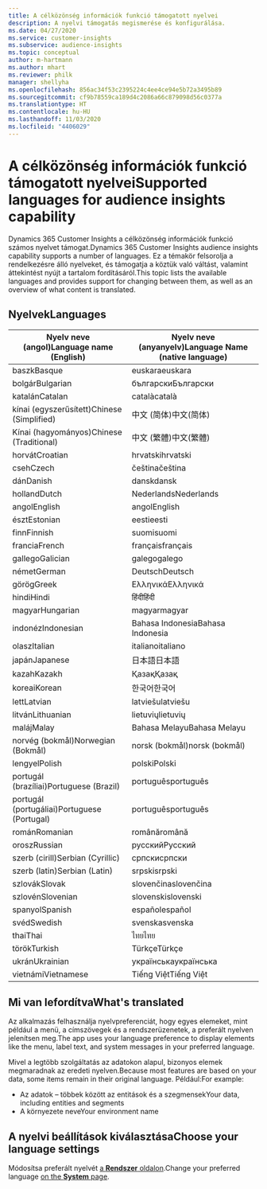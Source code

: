 ```yaml
---
title: A célközönség információk funkció támogatott nyelvei
description: A nyelvi támogatás megismerése és konfigurálása.
ms.date: 04/27/2020
ms.service: customer-insights
ms.subservice: audience-insights
ms.topic: conceptual
author: m-hartmann
ms.author: mhart
ms.reviewer: philk
manager: shellyha
ms.openlocfilehash: 856ac34f53c2395224c4ee4ce94e5b72a3495b89
ms.sourcegitcommit: cf9b78559ca189d4c2086a66c879098d56c0377a
ms.translationtype: HT
ms.contentlocale: hu-HU
ms.lasthandoff: 11/03/2020
ms.locfileid: "4406029"
---
```

# <a name="supported-languages-for-audience-insights-capability"></a><span data-ttu-id="5ece3-103">A célközönség információk funkció támogatott nyelvei</span><span class="sxs-lookup"><span data-stu-id="5ece3-103">Supported languages for audience insights capability</span></span>

<span data-ttu-id="5ece3-104">Dynamics 365 Customer Insights a célközönség információk funkció számos nyelvet támogat.</span><span class="sxs-lookup"><span data-stu-id="5ece3-104">Dynamics 365 Customer Insights audience insights capability supports a number of languages.</span></span> <span data-ttu-id="5ece3-105">Ez a témakör felsorolja a rendelkezésre álló nyelveket, és támogatja a köztük való váltást, valamint áttekintést nyújt a tartalom fordításáról.</span><span class="sxs-lookup"><span data-stu-id="5ece3-105">This topic lists the available languages and provides support for changing between them, as well as an overview of what content is translated.</span></span>

## <a name="languages"></a><span data-ttu-id="5ece3-106">Nyelvek</span><span class="sxs-lookup"><span data-stu-id="5ece3-106">Languages</span></span>

| <span data-ttu-id="5ece3-107">Nyelv neve (angol)</span><span class="sxs-lookup"><span data-stu-id="5ece3-107">Language name (English)</span></span>|  <span data-ttu-id="5ece3-108">Nyelv neve (anyanyelv)</span><span class="sxs-lookup"><span data-stu-id="5ece3-108">Language Name (native language)</span></span> |
| ------------- | ------------- |
| <span data-ttu-id="5ece3-109">baszk</span><span class="sxs-lookup"><span data-stu-id="5ece3-109">Basque</span></span> | <span data-ttu-id="5ece3-110">euskara</span><span class="sxs-lookup"><span data-stu-id="5ece3-110">euskara</span></span> |
| <span data-ttu-id="5ece3-111">bolgár</span><span class="sxs-lookup"><span data-stu-id="5ece3-111">Bulgarian</span></span> | <span data-ttu-id="5ece3-112">български</span><span class="sxs-lookup"><span data-stu-id="5ece3-112">Български</span></span> |
| <span data-ttu-id="5ece3-113">katalán</span><span class="sxs-lookup"><span data-stu-id="5ece3-113">Catalan</span></span> | <span data-ttu-id="5ece3-114">català</span><span class="sxs-lookup"><span data-stu-id="5ece3-114">català</span></span> |
| <span data-ttu-id="5ece3-115">kínai (egyszerűsített)</span><span class="sxs-lookup"><span data-stu-id="5ece3-115">Chinese (Simplified)</span></span> | <span data-ttu-id="5ece3-116">中文 (简体)</span><span class="sxs-lookup"><span data-stu-id="5ece3-116">中文(简体)</span></span> |
| <span data-ttu-id="5ece3-117">Kínai (hagyományos)</span><span class="sxs-lookup"><span data-stu-id="5ece3-117">Chinese (Traditional)</span></span> | <span data-ttu-id="5ece3-118">中文 (繁體)</span><span class="sxs-lookup"><span data-stu-id="5ece3-118">中文(繁體)</span></span> |
| <span data-ttu-id="5ece3-119">horvát</span><span class="sxs-lookup"><span data-stu-id="5ece3-119">Croatian</span></span> | <span data-ttu-id="5ece3-120">hrvatski</span><span class="sxs-lookup"><span data-stu-id="5ece3-120">hrvatski</span></span> |
| <span data-ttu-id="5ece3-121">cseh</span><span class="sxs-lookup"><span data-stu-id="5ece3-121">Czech</span></span> | <span data-ttu-id="5ece3-122">čeština</span><span class="sxs-lookup"><span data-stu-id="5ece3-122">čeština</span></span> |
| <span data-ttu-id="5ece3-123">dán</span><span class="sxs-lookup"><span data-stu-id="5ece3-123">Danish</span></span> | <span data-ttu-id="5ece3-124">dansk</span><span class="sxs-lookup"><span data-stu-id="5ece3-124">dansk</span></span> |
| <span data-ttu-id="5ece3-125">holland</span><span class="sxs-lookup"><span data-stu-id="5ece3-125">Dutch</span></span> | <span data-ttu-id="5ece3-126">Nederlands</span><span class="sxs-lookup"><span data-stu-id="5ece3-126">Nederlands</span></span> |
| <span data-ttu-id="5ece3-127">angol</span><span class="sxs-lookup"><span data-stu-id="5ece3-127">English</span></span> | <span data-ttu-id="5ece3-128">angol</span><span class="sxs-lookup"><span data-stu-id="5ece3-128">English</span></span> |
| <span data-ttu-id="5ece3-129">észt</span><span class="sxs-lookup"><span data-stu-id="5ece3-129">Estonian</span></span> | <span data-ttu-id="5ece3-130">eesti</span><span class="sxs-lookup"><span data-stu-id="5ece3-130">eesti</span></span> |
| <span data-ttu-id="5ece3-131">finn</span><span class="sxs-lookup"><span data-stu-id="5ece3-131">Finnish</span></span> | <span data-ttu-id="5ece3-132">suomi</span><span class="sxs-lookup"><span data-stu-id="5ece3-132">suomi</span></span> |
| <span data-ttu-id="5ece3-133">francia</span><span class="sxs-lookup"><span data-stu-id="5ece3-133">French</span></span> | <span data-ttu-id="5ece3-134">français</span><span class="sxs-lookup"><span data-stu-id="5ece3-134">français</span></span> |
| <span data-ttu-id="5ece3-135">gallego</span><span class="sxs-lookup"><span data-stu-id="5ece3-135">Galician</span></span> | <span data-ttu-id="5ece3-136">galego</span><span class="sxs-lookup"><span data-stu-id="5ece3-136">galego</span></span> |
| <span data-ttu-id="5ece3-137">német</span><span class="sxs-lookup"><span data-stu-id="5ece3-137">German</span></span> | <span data-ttu-id="5ece3-138">Deutsch</span><span class="sxs-lookup"><span data-stu-id="5ece3-138">Deutsch</span></span> |
| <span data-ttu-id="5ece3-139">görög</span><span class="sxs-lookup"><span data-stu-id="5ece3-139">Greek</span></span> | <span data-ttu-id="5ece3-140">Ελληνικά</span><span class="sxs-lookup"><span data-stu-id="5ece3-140">Ελληνικά</span></span> |
| <span data-ttu-id="5ece3-141">hindi</span><span class="sxs-lookup"><span data-stu-id="5ece3-141">Hindi</span></span> | <span data-ttu-id="5ece3-142">हिंदी</span><span class="sxs-lookup"><span data-stu-id="5ece3-142">हिंदी</span></span> |
| <span data-ttu-id="5ece3-143">magyar</span><span class="sxs-lookup"><span data-stu-id="5ece3-143">Hungarian</span></span> | <span data-ttu-id="5ece3-144">magyar</span><span class="sxs-lookup"><span data-stu-id="5ece3-144">magyar</span></span> |
| <span data-ttu-id="5ece3-145">indonéz</span><span class="sxs-lookup"><span data-stu-id="5ece3-145">Indonesian</span></span> | <span data-ttu-id="5ece3-146">Bahasa Indonesia</span><span class="sxs-lookup"><span data-stu-id="5ece3-146">Bahasa Indonesia</span></span> |
| <span data-ttu-id="5ece3-147">olasz</span><span class="sxs-lookup"><span data-stu-id="5ece3-147">Italian</span></span> | <span data-ttu-id="5ece3-148">italiano</span><span class="sxs-lookup"><span data-stu-id="5ece3-148">italiano</span></span> |
| <span data-ttu-id="5ece3-149">japán</span><span class="sxs-lookup"><span data-stu-id="5ece3-149">Japanese</span></span> | <span data-ttu-id="5ece3-150">日本語</span><span class="sxs-lookup"><span data-stu-id="5ece3-150">日本語</span></span> |
| <span data-ttu-id="5ece3-151">kazah</span><span class="sxs-lookup"><span data-stu-id="5ece3-151">Kazakh</span></span> | <span data-ttu-id="5ece3-152">Қазақ</span><span class="sxs-lookup"><span data-stu-id="5ece3-152">Қазақ</span></span> |
| <span data-ttu-id="5ece3-153">koreai</span><span class="sxs-lookup"><span data-stu-id="5ece3-153">Korean</span></span> | <span data-ttu-id="5ece3-154">한국어</span><span class="sxs-lookup"><span data-stu-id="5ece3-154">한국어</span></span> |
| <span data-ttu-id="5ece3-155">lett</span><span class="sxs-lookup"><span data-stu-id="5ece3-155">Latvian</span></span> | <span data-ttu-id="5ece3-156">latviešu</span><span class="sxs-lookup"><span data-stu-id="5ece3-156">latviešu</span></span> |
| <span data-ttu-id="5ece3-157">litván</span><span class="sxs-lookup"><span data-stu-id="5ece3-157">Lithuanian</span></span> | <span data-ttu-id="5ece3-158">lietuvių</span><span class="sxs-lookup"><span data-stu-id="5ece3-158">lietuvių</span></span> |
| <span data-ttu-id="5ece3-159">maláj</span><span class="sxs-lookup"><span data-stu-id="5ece3-159">Malay</span></span> | <span data-ttu-id="5ece3-160">Bahasa Melayu</span><span class="sxs-lookup"><span data-stu-id="5ece3-160">Bahasa Melayu</span></span> |
| <span data-ttu-id="5ece3-161">norvég (bokmål)</span><span class="sxs-lookup"><span data-stu-id="5ece3-161">Norwegian (Bokmål)</span></span> | <span data-ttu-id="5ece3-162">norsk (bokmål)</span><span class="sxs-lookup"><span data-stu-id="5ece3-162">norsk (bokmål)</span></span> |
| <span data-ttu-id="5ece3-163">lengyel</span><span class="sxs-lookup"><span data-stu-id="5ece3-163">Polish</span></span> | <span data-ttu-id="5ece3-164">polski</span><span class="sxs-lookup"><span data-stu-id="5ece3-164">Polski</span></span> |
| <span data-ttu-id="5ece3-165">portugál (brazíliai)</span><span class="sxs-lookup"><span data-stu-id="5ece3-165">Portuguese (Brazil)</span></span> | <span data-ttu-id="5ece3-166">português</span><span class="sxs-lookup"><span data-stu-id="5ece3-166">português</span></span> |
| <span data-ttu-id="5ece3-167">portugál (portugáliai)</span><span class="sxs-lookup"><span data-stu-id="5ece3-167">Portuguese (Portugal)</span></span> | <span data-ttu-id="5ece3-168">português</span><span class="sxs-lookup"><span data-stu-id="5ece3-168">português</span></span> |
| <span data-ttu-id="5ece3-169">román</span><span class="sxs-lookup"><span data-stu-id="5ece3-169">Romanian</span></span> | <span data-ttu-id="5ece3-170">română</span><span class="sxs-lookup"><span data-stu-id="5ece3-170">română</span></span> |
| <span data-ttu-id="5ece3-171">orosz</span><span class="sxs-lookup"><span data-stu-id="5ece3-171">Russian</span></span> | <span data-ttu-id="5ece3-172">русский</span><span class="sxs-lookup"><span data-stu-id="5ece3-172">Русский</span></span> |
| <span data-ttu-id="5ece3-173">szerb (cirill)</span><span class="sxs-lookup"><span data-stu-id="5ece3-173">Serbian (Cyrillic)</span></span> | <span data-ttu-id="5ece3-174">српски</span><span class="sxs-lookup"><span data-stu-id="5ece3-174">српски</span></span> |
| <span data-ttu-id="5ece3-175">szerb (latin)</span><span class="sxs-lookup"><span data-stu-id="5ece3-175">Serbian (Latin)</span></span> | <span data-ttu-id="5ece3-176">srpski</span><span class="sxs-lookup"><span data-stu-id="5ece3-176">srpski</span></span> |
| <span data-ttu-id="5ece3-177">szlovák</span><span class="sxs-lookup"><span data-stu-id="5ece3-177">Slovak</span></span> | <span data-ttu-id="5ece3-178">slovenčina</span><span class="sxs-lookup"><span data-stu-id="5ece3-178">slovenčina</span></span> |
| <span data-ttu-id="5ece3-179">szlovén</span><span class="sxs-lookup"><span data-stu-id="5ece3-179">Slovenian</span></span> | <span data-ttu-id="5ece3-180">slovenski</span><span class="sxs-lookup"><span data-stu-id="5ece3-180">slovenski</span></span> |
| <span data-ttu-id="5ece3-181">spanyol</span><span class="sxs-lookup"><span data-stu-id="5ece3-181">Spanish</span></span> | <span data-ttu-id="5ece3-182">español</span><span class="sxs-lookup"><span data-stu-id="5ece3-182">español</span></span> |
| <span data-ttu-id="5ece3-183">svéd</span><span class="sxs-lookup"><span data-stu-id="5ece3-183">Swedish</span></span> | <span data-ttu-id="5ece3-184">svenska</span><span class="sxs-lookup"><span data-stu-id="5ece3-184">svenska</span></span> |
| <span data-ttu-id="5ece3-185">thai</span><span class="sxs-lookup"><span data-stu-id="5ece3-185">Thai</span></span> | <span data-ttu-id="5ece3-186">ไทย</span><span class="sxs-lookup"><span data-stu-id="5ece3-186">ไทย</span></span> |
| <span data-ttu-id="5ece3-187">török</span><span class="sxs-lookup"><span data-stu-id="5ece3-187">Turkish</span></span> | <span data-ttu-id="5ece3-188">Türkçe</span><span class="sxs-lookup"><span data-stu-id="5ece3-188">Türkçe</span></span> |
| <span data-ttu-id="5ece3-189">ukrán</span><span class="sxs-lookup"><span data-stu-id="5ece3-189">Ukrainian</span></span> | <span data-ttu-id="5ece3-190">українська</span><span class="sxs-lookup"><span data-stu-id="5ece3-190">українська</span></span> |
| <span data-ttu-id="5ece3-191">vietnámi</span><span class="sxs-lookup"><span data-stu-id="5ece3-191">Vietnamese</span></span> | <span data-ttu-id="5ece3-192">Tiếng Việt</span><span class="sxs-lookup"><span data-stu-id="5ece3-192">Tiếng Việt</span></span> |

## <a name="whats-translated"></a><span data-ttu-id="5ece3-193">Mi van lefordítva</span><span class="sxs-lookup"><span data-stu-id="5ece3-193">What's translated</span></span>

<span data-ttu-id="5ece3-194">Az alkalmazás felhasználja nyelvpreferenciát, hogy egyes elemeket, mint például a menü, a címszövegek és a rendszerüzenetek, a preferált nyelven jelenítsen meg.</span><span class="sxs-lookup"><span data-stu-id="5ece3-194">The app uses your language preference to display elements like the menu, label text, and system messages in your preferred language.</span></span>

<span data-ttu-id="5ece3-195">Mivel a legtöbb szolgáltatás az adatokon alapul, bizonyos elemek megmaradnak az eredeti nyelven.</span><span class="sxs-lookup"><span data-stu-id="5ece3-195">Because most features are based on your data, some items remain in their original language.</span></span> <span data-ttu-id="5ece3-196">Például:</span><span class="sxs-lookup"><span data-stu-id="5ece3-196">For example:</span></span>

- <span data-ttu-id="5ece3-197">Az adatok – többek között az entitások és a szegmensek</span><span class="sxs-lookup"><span data-stu-id="5ece3-197">Your data, including entities and segments</span></span>
- <span data-ttu-id="5ece3-198">A környezete neve</span><span class="sxs-lookup"><span data-stu-id="5ece3-198">Your environment name</span></span>

## <a name="choose-your-language-settings"></a><span data-ttu-id="5ece3-199">A nyelvi beállítások kiválasztása</span><span class="sxs-lookup"><span data-stu-id="5ece3-199">Choose your language settings</span></span>  

<span data-ttu-id="5ece3-200">Módosítsa preferált nyelvét [a **Rendszer** oldalon](system.md).</span><span class="sxs-lookup"><span data-stu-id="5ece3-200">Change your preferred language [on the **System** page](system.md).</span></span>
